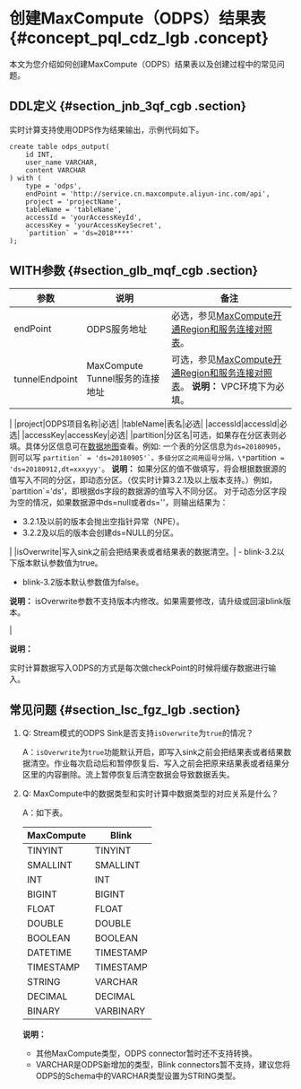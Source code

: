 # 创建MaxCompute（ODPS）结果表 {#concept_pql_cdz_lgb .concept}

本文为您介绍如何创建MaxCompute（ODPS）结果表以及创建过程中的常见问题。

## DDL定义 {#section_jnb_3qf_cgb .section}

实时计算支持使用ODPS作为结果输出，示例代码如下。

```language-sql
create table odps_output(
    id INT,
    user_name VARCHAR,
    content VARCHAR
) with (
    type = 'odps',
    endPoint = 'http://service.cn.maxcompute.aliyun-inc.com/api',
    project = 'projectName',
    tableName = 'tableName',
    accessId = 'yourAccessKeyId',
    accessKey = 'yourAccessKeySecret',
    `partition` = 'ds=2018****'
);
```

## WITH参数 {#section_glb_mqf_cgb .section}

|参数|说明|备注|
|--|--|--|
|endPoint|ODPS服务地址|必选，参见[MaxCompute开通Region和服务连接对照表](../../../../cn.zh-CN/准备工作/配置Endpoint.md#section_f2d_51y_5db)。|
|tunnelEndpoint|MaxCompute Tunnel服务的连接地址|可选，参见[MaxCompute开通Region和服务连接对照表](../../../../cn.zh-CN/准备工作/配置Endpoint.md#section_f2d_51y_5db)。 **说明：** VPC环境下为必填。

 |
|project|ODPS项目名称|必选|
|tableName|表名|必选|
|accessId|accessId|必选|
|accessKey|accessKey|必选|
|partition|分区名|可选，如果存在分区表则必填。具体分区信息可在[数据地图](https://meta.dw.alibaba-inc.com/store/index.html)查看。例如: 一个表的分区信息为`ds=20180905`，则可以写 ``partition` = 'ds=20180905'`。多级分区之间用逗号分隔，\*``partition` = 'ds=20180912,dt=xxxyyy'`。 **说明：** 如果分区的值不做填写，将会根据数据源的值写入不同的分区，即动态分区。（仅实时计算3.2.1及以上版本支持。）例如，\`partition\`='ds'，即根据ds字段的数据源的值写入不同分区。 对于动态分区字段为空的情况，如果数据源中ds=null或者ds=''，则输出结果为：

-   3.2.1及以前的版本会抛出空指针异常（NPE）。
-   3.2.2及以后的版本会创建ds=NULL的分区。

 |
|isOverwrite|写入sink之前会把结果表或者结果表的数据清空。| -   blink-3.2以下版本默认参数值为true。
-   blink-3.2版本默认参数值为false。

 **说明：** isOverwrite参数不支持版本内修改。如果需要修改，请升级或回滚blink版本。

 |

**说明：** 

实时计算数据写入ODPS的方式是每次做checkPoint的时候将缓存数据进行输入。

## 常见问题 {#section_lsc_fgz_lgb .section}

1.  Q: Stream模式的ODPS Sink是否支持`isOverwrite`为`true`的情况？

    A：`isOverwrite`为`true`功能默认开启，即写入sink之前会把结果表或者结果数据清空。作业每次启动后和暂停恢复后、写入之前会把原来结果表或者结果分区里的内容删除。流上暂停恢复后清空数据会导致数据丢失。

2.  Q: MaxCompute中的数据类型和实时计算中数据类型的对应关系是什么？

    A：如下表。

    |MaxCompute|Blink|
    |----------|-----|
    |TINYINT|TINYINT|
    |SMALLINT|SMALLINT|
    |INT|INT|
    |BIGINT|BIGINT|
    |FLOAT|FLOAT|
    |DOUBLE|DOUBLE|
    |BOOLEAN|BOOLEAN|
    |DATETIME|TIMESTAMP|
    |TIMESTAMP|TIMESTAMP|
    |STRING|VARCHAR|
    |DECIMAL|DECIMAL|
    |BINARY|VARBINARY|

    **说明：** 

    -   其他MaxCompute类型，ODPS connector暂时还不支持转换。
    -   VARCHAR是ODPS新增加的类型，Blink connectors暂不支持，建议您将ODPS的Schema中的VARCHAR类型设置为STRING类型。

